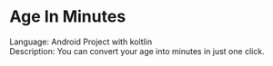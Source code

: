 # Age In Minutes
 Language: Android Project with koltlin  
 Description: You can convert your age into minutes in just one click.
